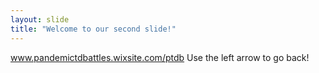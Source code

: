 ```yaml
---
layout: slide
title: "Welcome to our second slide!"
---
```

www.pandemictdbattles.wixsite.com/ptdb
Use the left arrow to go back!
